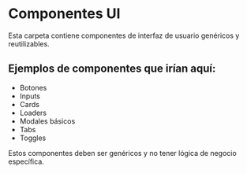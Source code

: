 # Componentes UI

Esta carpeta contiene componentes de interfaz de usuario genéricos y reutilizables.

## Ejemplos de componentes que irían aquí:

- Botones
- Inputs
- Cards
- Loaders
- Modales básicos
- Tabs
- Toggles

Estos componentes deben ser genéricos y no tener lógica de negocio específica. 